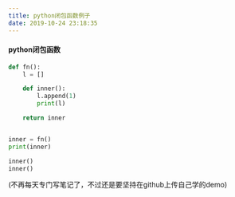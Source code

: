 ```yaml
---
title: python闭包函数例子
date: 2019-10-24 23:18:35
---
```

#### python闭包函数
```python
def fn():
    l = []

    def inner():
        l.append(1)
        print(l)

    return inner


inner = fn()
print(inner)

inner()
inner()

```

(不再每天专门写笔记了，不过还是要坚持在github上传自己学的demo)
  